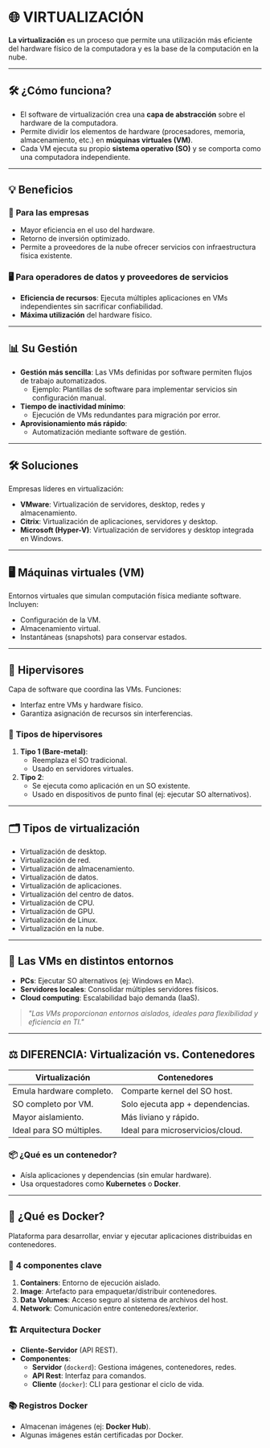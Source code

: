 # 🌐 **VIRTUALIZACIÓN**  
**La virtualización** es un proceso que permite una utilización más eficiente del hardware físico de la computadora y es la base de la computación en la nube.  

---

## 🛠 **¿Cómo funciona?**  
- El software de virtualización crea una **capa de abstracción** sobre el hardware de la computadora.  
- Permite dividir los elementos de hardware (procesadores, memoria, almacenamiento, etc.) en **múquinas virtuales (VM)**.  
- Cada VM ejecuta su propio **sistema operativo (SO)** y se comporta como una computadora independiente.  

---

## 💡 **Beneficios**  
### 🏢 **Para las empresas**  
- Mayor eficiencia en el uso del hardware.  
- Retorno de inversión optimizado.  
- Permite a proveedores de la nube ofrecer servicios con infraestructura física existente.  

### 🖥 **Para operadores de datos y proveedores de servicios**  
- **Eficiencia de recursos**: Ejecuta múltiples aplicaciones en VMs independientes sin sacrificar confiabilidad.  
- **Máxima utilización** del hardware físico.  

---

## 📊 **Su Gestión**  
- **Gestión más sencilla**: Las VMs definidas por software permiten flujos de trabajo automatizados.  
  - Ejemplo: Plantillas de software para implementar servicios sin configuración manual.  
- **Tiempo de inactividad mínimo**:  
  - Ejecución de VMs redundantes para migración por error.  
- **Aprovisionamiento más rápido**:  
  - Automatización mediante software de gestión.  

---

## 🛠 **Soluciones**  
Empresas líderes en virtualización:  
- **VMware**: Virtualización de servidores, desktop, redes y almacenamiento.  
- **Citrix**: Virtualización de aplicaciones, servidores y desktop.  
- **Microsoft (Hyper-V)**: Virtualización de servidores y desktop integrada en Windows.  

---

## 🖥 **Máquinas virtuales (VM)**  
Entornos virtuales que simulan computación física mediante software. Incluyen:  
- Configuración de la VM.  
- Almacenamiento virtual.  
- Instantáneas (snapshots) para conservar estados.  

---

## 🔧 **Hipervisores**  
Capa de software que coordina las VMs. Funciones:  
- Interfaz entre VMs y hardware físico.  
- Garantiza asignación de recursos sin interferencias.  

### 📌 **Tipos de hipervisores**  
1. **Tipo 1 (Bare-metal)**:  
   - Reemplaza el SO tradicional.  
   - Usado en servidores virtuales.  
2. **Tipo 2**:  
   - Se ejecuta como aplicación en un SO existente.  
   - Usado en dispositivos de punto final (ej: ejecutar SO alternativos).  

---

## 🗂 **Tipos de virtualización**  
- Virtualización de desktop.  
- Virtualización de red.  
- Virtualización de almacenamiento.  
- Virtualización de datos.  
- Virtualización de aplicaciones.  
- Virtualización del centro de datos.  
- Virtualización de CPU.  
- Virtualización de GPU.  
- Virtualización de Linux.  
- Virtualización en la nube.  

---

## 🚀 **Las VMs en distintos entornos**  
- **PCs**: Ejecutar SO alternativos (ej: Windows en Mac).  
- **Servidores locales**: Consolidar múltiples servidores físicos.  
- **Cloud computing**: Escalabilidad bajo demanda (IaaS).  

> *"Las VMs proporcionan entornos aislados, ideales para flexibilidad y eficiencia en TI."*  

---

## ⚖ **DIFERENCIA: Virtualización vs. Contenedores**  
| **Virtualización** | **Contenedores** |  
|--------------------|------------------|  
| Emula hardware completo. | Comparte kernel del SO host. |  
| SO completo por VM. | Solo ejecuta app + dependencias. |  
| Mayor aislamiento. | Más liviano y rápido. |  
| Ideal para SO múltiples. | Ideal para microservicios/cloud. |  

### 📦 **¿Qué es un contenedor?**  
- Aísla aplicaciones y dependencias (sin emular hardware).  
- Usa orquestadores como **Kubernetes** o **Docker**.  

---

## 🐳 **¿Qué es Docker?**  
Plataforma para desarrollar, enviar y ejecutar aplicaciones distribuidas en contenedores.  

### 🔑 **4 componentes clave**  
1. **Containers**: Entorno de ejecución aislado.  
2. **Image**: Artefacto para empaquetar/distribuir contenedores.  
3. **Data Volumes**: Acceso seguro al sistema de archivos del host.  
4. **Network**: Comunicación entre contenedores/exterior.  

### 🏗 **Arquitectura Docker**  
- **Cliente-Servidor** (API REST).  
- **Componentes**:  
  - **Servidor** (`dockerd`): Gestiona imágenes, contenedores, redes.  
  - **API Rest**: Interfaz para comandos.  
  - **Cliente** (`docker`): CLI para gestionar el ciclo de vida.  

### 📚 **Registros Docker**  
- Almacenan imágenes (ej: **Docker Hub**).  
- Algunas imágenes están certificadas por Docker.  
